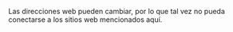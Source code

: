 <Token xmlns:xlink="http://www.w3.org/1999/xlink">Las direcciones web pueden cambiar, por lo que tal vez no pueda conectarse a los sitios web mencionados aquí.</Token>

<!--HONumber=Jul16_HO3-->


